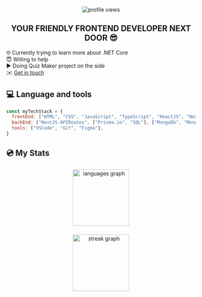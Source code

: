 ###
<p align="center"> <img src="https://komarev.com/ghpvc/?username=EdwinLopez31&label=Profile%20views&color=0e75b6&style=flat" alt="profile views" /> </p>
<h2 align="center">YOUR FRIENDLY FRONTEND DEVELOPER NEXT DOOR 😎</h2>

<p>🤓 Currently trying to learn more about .NET Core <br/> 😇 Willing to help </br> ▶️ Doing Quiz Maker project on the side </br> ✉️ <a href="https://www.linkedin.com/in/ednlopezjr/">Get in touch</a></p>


###

<h2 align="left">💻 Language and tools</h2>

```javascript
const myTechStack = {
  frontEnd: ["HTML", "CSS", "JavaScript", "TypeScript", "ReactJS", "NextJS", "TailwindCSS"],
  backEnd: ["NextJS-APIRoutes", ["Prisma.io", "SQL"], ["MongoDb", "Mongoose"]],
  tools: ["VSCode", "Git", "Figma"],
}
```

###


<div align="center">

</div>

###

<h2 align="left">💿 My Stats</h2>

###

<div align="center">
  <img src="https://github-readme-stats.vercel.app/api/top-langs?username=EdwinLopez31&locale=en&hide_title=false&layout=compact&card_width=320&langs_count=5&theme=react&hide_border=false&order=2" height="150" alt="languages graph"  />

###
  
  <img src="https://streak-stats.demolab.com?user=EdwinLopez31&locale=en&mode=weekly&theme=react&hide_border=false&border_radius=5&order=3" height="150" alt="streak graph"  />
</div>


###
